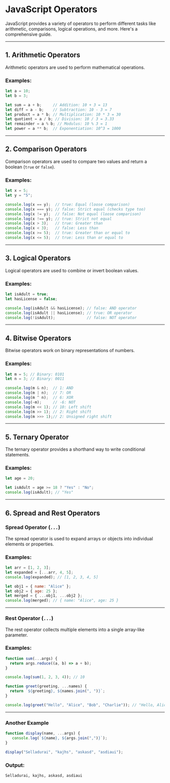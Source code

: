 # JavaScript Operators

JavaScript provides a variety of operators to perform different tasks like arithmetic, comparisons, logical operations, and more. Here's a comprehensive guide.

---

## 1. Arithmetic Operators

Arithmetic operators are used to perform mathematical operations.

### Examples:
```javascript
let a = 10;
let b = 3;

let sum = a + b;     // Addition: 10 + 3 = 13
let diff = a - b;    // Subtraction: 10 - 3 = 7
let product = a * b; // Multiplication: 10 * 3 = 30
let quotient = a / b; // Division: 10 / 3 = 3.33
let remainder = a % b; // Modulus: 10 % 3 = 1
let power = a ** b;  // Exponentiation: 10^3 = 1000
```

---

## 2. Comparison Operators

Comparison operators are used to compare two values and return a boolean (`true` or `false`).

### Examples:
```javascript
let x = 5;
let y = "5";

console.log(x == y);  // true: Equal (loose comparison)
console.log(x === y); // false: Strict equal (checks type too)
console.log(x != y);  // false: Not equal (loose comparison)
console.log(x !== y); // true: Strict not equal
console.log(x > 3);   // true: Greater than
console.log(x < 3);   // false: Less than
console.log(x >= 5);  // true: Greater than or equal to
console.log(x <= 5);  // true: Less than or equal to
```

---

## 3. Logical Operators

Logical operators are used to combine or invert boolean values.

### Examples:
```javascript
let isAdult = true;
let hasLicense = false;

console.log(isAdult && hasLicense); // false: AND operator
console.log(isAdult || hasLicense); // true: OR operator
console.log(!isAdult);              // false: NOT operator
```

---

## 4. Bitwise Operators

Bitwise operators work on binary representations of numbers.

### Examples:
```javascript
let m = 5; // Binary: 0101
let n = 3; // Binary: 0011

console.log(m & n);  // 1: AND
console.log(m | n);  // 7: OR
console.log(m ^ n);  // 6: XOR
console.log(~m);     // -6: NOT
console.log(m << 1); // 10: Left shift
console.log(m >> 1); // 2: Right shift
console.log(m >>> 1);// 2: Unsigned right shift
```

---

## 5. Ternary Operator

The ternary operator provides a shorthand way to write conditional statements.

### Examples:
```javascript
let age = 20;

let isAdult = age >= 18 ? "Yes" : "No"; 
console.log(isAdult); // "Yes"
```

---

## 6. Spread and Rest Operators

### **Spread Operator (`...`)**
The spread operator is used to expand arrays or objects into individual elements or properties.

### Examples:
```javascript
let arr = [1, 2, 3];
let expanded = [...arr, 4, 5];
console.log(expanded); // [1, 2, 3, 4, 5]

let obj1 = { name: "Alice" };
let obj2 = { age: 25 };
let merged = { ...obj1, ...obj2 };
console.log(merged); // { name: "Alice", age: 25 }
```

---

### **Rest Operator (`...`)**
The rest operator collects multiple elements into a single array-like parameter.

### Examples:
```javascript
function sum(...args) {
  return args.reduce((a, b) => a + b);
}

console.log(sum(1, 2, 3, 4)); // 10

function greet(greeting, ...names) {
  return `${greeting}, ${names.join(", ")}`;
}

console.log(greet("Hello", "Alice", "Bob", "Charlie")); // "Hello, Alice, Bob, Charlie"
```

---

### Another Example
```javascript
function display(name, ...args) {
   console.log(`${name}, ${args.join(",")}`);
}

display("Selladurai", "kajhs", "askasd", "asdiaui");
```

### Output:
```
Selladurai, kajhs, askasd, asdiaui
